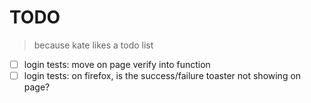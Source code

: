# TODO

> because kate likes a todo list


- [ ] login tests: move on page verify into function
- [ ] login tests: on firefox, is the success/failure toaster not showing on page?
